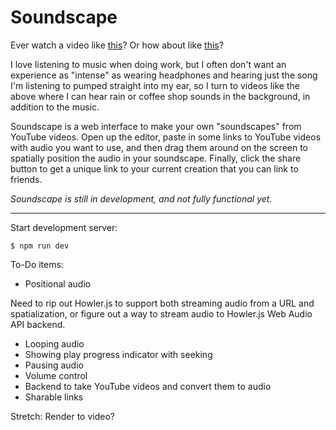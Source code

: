# Soundscape

Ever watch a video like [this](https://www.youtube.com/watch?v=VMAPTo7RVCo)? Or how about like [this](https://www.youtube.com/watch?v=VMAPTo7RVCo)?

I love listening to music when doing work, but I often don't want an experience as "intense" as wearing headphones and hearing just the song I'm listening to pumped straight into my ear, so I turn to videos like the above where I can hear rain or coffee shop sounds in the background, in addition to the music.

Soundscape is a web interface to make your own "soundscapes" from YouTube videos. Open up the editor, paste in some links to YouTube videos with audio you want to use, and then drag them around on the screen to spatially position the audio in your soundscape. Finally, click the share button to get a unique link to your current creation that you can link to friends.

_Soundscape is still in development, and not fully functional yet._

---

Start development server:

    $ npm run dev

To-Do items:

- Positional audio

Need to rip out Howler.js to support both streaming audio from a URL and spatialization, or figure out a way to stream audio to Howler.js Web Audio API backend.

- Looping audio
- Showing play progress indicator with seeking
- Pausing audio
- Volume control
- Backend to take YouTube videos and convert them to audio
- Sharable links

Stretch: Render to video?
